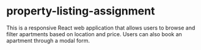 # property-listing-assignment
This is a responsive React web application that allows users to browse and filter apartments based on location and price. Users can also book an apartment through a modal form.
